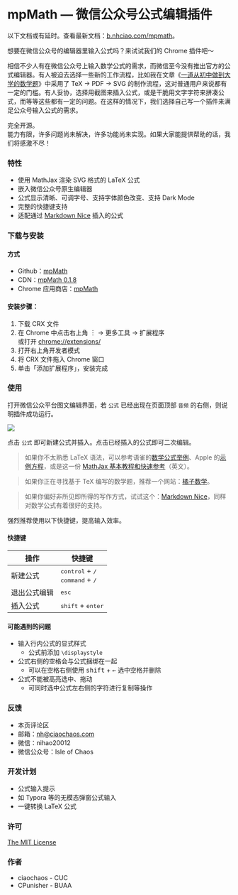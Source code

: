 # mpMath — 微信公众号公式编辑插件

以下文档或有延时。查看最新文档：[b.nhciao.com/mpmath](http://b.nhciao.com/mpmath)。

想要在微信公众号的编辑器里输入公式吗？来试试我们的 Chrome 插件吧～

相信不少人有在微信公众号上输入数学公式的需求，而微信至今没有推出官方的公式编辑器。有人被迫去选择一些新的工作流程，比如我在文章《[一道从初中做到大学的数学题](https://mp.weixin.qq.com/s/uCdL9gJUbIs0X5WCXiskgA)》中采用了 TeX -> PDF -> SVG 的制作流程，这对普通用户来说都有一定的门槛。有人妥协，选择用截图来插入公式，或是干脆用文字字符来拼凑公式，而等等这些都有一定的问题。在这样的情况下，我们选择自己写一个插件来满足公众号输入公式的需求。

完全开源。  
能力有限，许多问题尚未解决，许多功能尚未实现。如果大家能提供帮助的话，我们将感激不尽！

### 特性

- 使用 MathJax 渲染 SVG 格式的 LaTeX 公式
- 嵌入微信公众号原生编辑器
- 公式显示清晰、可调字号、支持字体颜色改变、支持 Dark Mode
- 完整的快捷键支持
- 适配通过 [Markdown Nice](https://mdnice.com) 插入的公式

### 下载与安装

#### 方式

- Github：[mpMath](https://github.com/ciaochaos/mpMath)
- CDN：[mpMath 0.1.8](https://cdn.ciaochaos.com/projects/mpMath/mpMath_0_1_8/mpMath_v0.1.8.crx)
- Chrome 应用商店：[mpMath](https://chrome.google.com/webstore/detail/mpmath/nodhgmlcnikgcdfnllmiodlimcdglchh)

#### 安装步骤：

1. 下载 CRX 文件
2. 在 Chrome 中点击右上角 ︙ -> 更多工具 ->  扩展程序  
   或打开 [chrome://extensions/](chrome://extensions/) 
3. 打开右上角开发者模式
4. 将 CRX 文件拖入 Chrome 窗口
5. 单击「添加扩展程序」，安装完成

### 使用

打开微信公众平台图文编辑界面，若 `公式` 已经出现在页面顶部 `音频` 的右侧，则说明插件成功运行。

![](https://cdn.ciaochaos.com/blog/user_images/qlv7x.png)

点击 `公式` 即可新建公式并插入。点击已经插入的公式即可二次编辑。

> 如果你不太熟悉 LaTeX 语法，可以参考语雀的[数学公式举例](https://www.yuque.com/yuque/help/brzicb)、Apple 的[示例方程](https://support.apple.com/zh-cn/HT202501#sample)，或是这一份 [MathJax 基本教程和快速参考](https://math.meta.stackexchange.com/questions/5020/mathjax-basic-tutorial-and-quick-reference)（英文）。

> 如果你正在寻找基于 TeX 编写的数学题，推荐一个网站：[橘子数学](https://www.mathcrowd.cn/)。

> 如果你偏好非所见即所得的写作方式，试试这个：[Markdown Nice](https://mdnice.com)，同样对数学公式有着很好的支持。

强烈推荐使用以下快捷键，提高输入效率。

#### 快捷键

| 操作         | 快捷键                                                       |
| ------------ | ------------------------------------------------------------ |
| 新建公式     | <kbd>control</kbd> + <kbd>/</kbd><br /><kbd>command</kbd> + <kbd>/</kbd> |
| 退出公式编辑 | <kbd>esc</kbd>                                               |
| 插入公式     | <kbd>shift</kbd> + <kbd>enter</kbd>                          |

#### 可能遇到的问题

- 输入行内公式的显式样式
  - 公式前添加 `\displaystyle`
- 公式右侧的空格会与公式捆绑在一起
  - 可以在空格右侧使用 <kbd>shift</kbd> + <kbd>←</kbd> 选中空格并删除
- 公式不能被高亮选中、拖动
  - 可同时选中公式左右侧的字符进行复制等操作

### 反馈

- 本页评论区
- 邮箱：nh@ciaochaos.com
- 微信：nihao20012
- 微信公众号：Isle of Chaos

### 开发计划

- 公式输入提示
- 如 Typora 等的无模态弹窗公式输入
- 一键转换 LaTeX 公式

### 许可

[The MIT License](https://opensource.org/licenses/MIT)

### 作者

- ciaochaos - CUC
- CPunisher - BUAA
